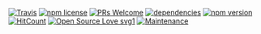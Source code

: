 [![Travis](https://img.shields.io/travis/zhorton34/laravel-js-helpers/master.svg?style=flat-square)](https://travis-ci.org/zhorton34/laravel-js-helpers/builds)
[![npm license](https://img.shields.io/npm/l/laravel-js-helpers.svg?style=flat-square)](http://badge.fury.io/js/laravel-js-helpers)
[![PRs Welcome](https://img.shields.io/badge/PRs-welcome-brightgreen.svg?style=flat-square)](http://makeapullrequest.com)
[![dependencies](https://img.shields.io/badge/dependencies-none-brightgreen.svg?style=flat-square)](https://github.com/zhorton34/laravel-js-helpers/blob/master/package.json)
[![npm version](https://img.shields.io/npm/v/laravel-js-helpers.svg?style=flat-square)](http://badge.fury.io/js/laravel-js-helpers)
[![HitCount](http://hits.dwyl.com/zhorton34/laravel-js-helpers.svg)](http://hits.dwyl.com/zhorton34/laravel-js-helpers)
[![Open Source Love svg1](https://badges.frapsoft.com/os/v1/open-source.svg?v=103)](https://github.com/ellerbrock/open-source-badges/)
[![Maintenance](https://img.shields.io/badge/Maintained%3F-yes-green.svg)](https://GitHub.com/Naereen/StrapDown.js/graphs/commit-activity)
